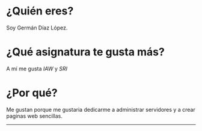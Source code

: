 # ¿Quién eres?
Soy Germán Díaz López.

# ¿Qué asignatura te gusta más?
A mí me gusta *IAW* y *SRI*

# ¿Por qué?
Me gustan porque me gustaria dedicarme a administrar servidores y a crear paginas web sencillas.

---